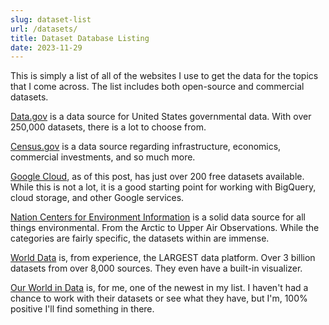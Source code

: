 ```yaml
---
slug: dataset-list
url: /datasets/
title: Dataset Database Listing
date: 2023-11-29
---
```


This is simply a list of all of the websites I use to get the data for the topics that I come across. The list includes both open-source and commercial datasets.

[Data.gov](https://data.gov/) is a data source for United States governmental data. With over 250,000 datasets, there is a lot to choose from.

[Census.gov](https://census.gov/data.html) is a data source regarding infrastructure, economics, commercial investments, and so much more.

[Google Cloud](https://cloud.google.com/datasets), as of this post, has just over 200 free datasets available. While this is not a lot, it is a good starting point for working with BigQuery, cloud storage, and other Google services.

[Nation Centers for Environment Information](https://ncei.noaa.gov/products) is a solid data source for all things environmental. From the Arctic to Upper Air Observations. While the categories are fairly specific, the datasets within are immense.

[World Data](https://worlddata.ai) is, from experience, the LARGEST data platform. Over 3 billion datasets from over 8,000 sources. They even have a built-in visualizer.

[Our World in Data](https://ourworldindata.org) is, for me, one of the newest in my list. I haven't had a chance to work with their datasets or see what they have, but I'm, 100% positive I'll find something in there.
